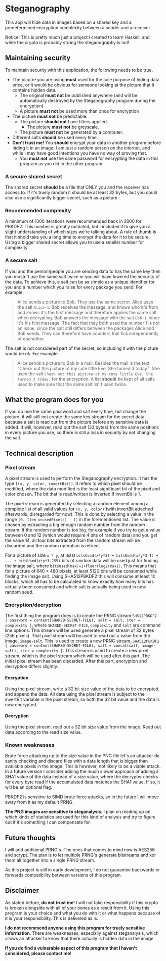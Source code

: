 # Steganography
This app will hide data in images based on a shared key and a predetermined encryption complexity between a sender and a receiver.

Notice: This is pretty much just a project I created to learn Haskell, and while the crypto is probably strong the steganography is not!

## Maintaining security
To maintain security with this application, the following needs to be true.
* The picutre you are using **must** used for the sole purpose of hiding data once, or it would be obvious for someone looking at the picture that it contains hidden data.
  * The original **must not** be published anywhere (and will be automatically destroyed by the Steganography program during the encryption).
  * A picture **must not** be used more than once for encryption
* The picture **must not** be predictable.
  * The picture **should not** have filters applied.
    * The picture **must not** be greyscale.
  * The picture **must not** be generated by a computer.
* Different salts **should** be used every time.
* **Don't trust me!** You **should** encrypt your data in another program before hiding it in an image. I am just a random person on the internet, and while I may have good intentions you have no way of proving that.
  * You **must not** use the same password for encrypting the data in this program as you did in the other program.

### A secure shared secret
The shared secret **should** be a file that ONLY you and the receiver has access to. If it's truely random it should be at least 32 bytes, but you could also use a significantly bigger secret, such as a picture.

### Recommended complexity
A minimum of 1000 iterations were recommended back in 2000 for PBKDF2. This number is greatly outdated, but I included it to give you a slight understanding of which sizes we're talking about. A rule of thumb is that it shold take you a long time to encrypt the data for it to be secure. Using a bigger shared secret allows you to use a smaller number for complexity.

### A secure salt
If you and the person/people you are sending data to has the same key then you mustn't use the same salt twice or you will have lowered the security of the data. To achieve this, a salt can be as simple as a unique identifier for you and a number which you raise for every package you send. For example:

> Alice sends a picture to Bob. They use the same secret. Alice uses the salt `Alice-1`. Bob receives the message, and knows who it's from and knows it's the first message and therefore applies the same salt when decrypting. Bob answers the message with the salt `Bob-1`, since it's his first message. The fact that they both used the number 1 is not an issue, since the salt still differs between the packages Alice and Bob sends. They can therefore have counters that tick independently of eachother.

The salt is not considered part of the secret, so including it with the picture would be ok. For example:

> Alice sends a picture to Bob in a mail. Besides the mail is the text "Check out this picture of my cute little Eve. She turned 3 today.". She uses the salt `Check out this picture of my cute little Eve. She turned 3 today.` for the encryption. A list **should** be kept of all salts used to make sure that the same salt isn't used twice.

## What the program does for you
If you do use the same password and salt every time, but change the picture, it will still not create the same key stream for the secret data because a salt is read out from the picture before any sensitive data is added. It will, however, read out the salt (32 bytes) from the same positions in every picture you use, so there is still a loss in security by not changing the salt.

## Technical description

### Pixel stream
A pixel stream is used to perform the Steganography encryption. It has the type `[(x, y, color, invertBit)]`. It refers to which pixel should be modified, where the data modified is the least significant bit of the pixel and color chosen. The bit that is read/written is inverted if invertBit is 1.

The pixel stream is generated by selecting a random element among a complete list of all valid values for `(x, y, color)` (with invertBit attached afterwards, disregarded for now). This is done by selecting a value in the range `[0..(len unusedPixels) - 1]` in the forementioned list. The value is chosen by extracting a big enough random number from the random stream. If the random number is too big, for example if you try to get a value between 0 and 12 (which would require 4 bits of random data) and you get the value 14, all four bits extracted from the random stream will be discarded and the random operation is retried.

For a picture of size `x * y`, at least `bitsUsed(x*y*3) + bitsUsed(x*y*3-1) + ... + bitsUsed(x*y*3-255)` bits of random data will be used just for finding the image salt, where `bitsUsed(max)=1+floor(log2(max))`. This means that for a picture of 640 * 480 pixels, at least 5120 bits will be consumed while finding the image salt. Using SHA512PBKDF2 this will consume at least 10 blocks, which all has to be calculated to know exactly how many bits has actually been consumed and which salt is actually being used in new random seed.

### Encryption/decryption
The first thing the program does is to create the PRNG stream `SH512PBKDF2 { password = content(SHARED-SECRET-FILE), salt = salt, iter = complexity }`, where `SHARED-SECRET-FILE`, `complexity` and `salt` are command line options. This stream will be used generate a pixel stream of 32 bytes (256 pixels). That pixel stream will be used to read out a value from the image, `image-salt`. This is used to create a new PRNG stream, `SHA512PBKDF2 { password = content(SHARED-SECRET-FILE), salt = concat(salt, image-salt), iter = complexity }`. This stream is used to create a new pixel stream, which is the pixel stream which will be used after this part. The initial pixel stream has been discarded. After this part, encryption and decryption differs slightly.

#### Encryption
Using the pixel stream, write a 32 bit size value of the data to be encrypted, and append the data. All data using the pixel stream is subject to the invertBit variable in the pixel stream, so both the 32 bit value and the data is now encrypted.

#### Decryption
Using the pixel stream, read out a 32 bit size value from the image. Read out data according to the read size value.

### Known weaknesses
Brute force attacking up to the size value in the PNG file let's an attacker do sanity checking and discard files with a data length that is bigger than available pixels in the image. This is however, not likely to be a viable attack. In a future version I consider adding the much slower approach of adding a SHA1 value of the data instead of a size value, where the decrypter checks for every byte read if the accumulated data matches the SHA1 value. If so, it will be an optional flag.

PBKDF2 is sensitive to SIMD brute force attacks, so in the future I will move away from it as my default PRNG.

**The PNG images are sensitive to steganalysis**. I plan on reading up on which kinds of statistics are used for this kind of analysis and try to figure out if it's something I can compensate for.

## Future thoughts
I will add additional PRNG's. The ones that comes to mind now is AES256 and scrypt. The plan is to let multiple PRNG's generate bitstreams and xor them all together into a single PRNG stream.

As this project is still in early development, I do not guarantee backwards or forwards compatibility between versions of this program.

## Disclaimer
As stated before, **do not trust me!** I will not take responsibility if this crypto is broken alongside with all of your bones as a result from it. Using this program is your choice and what you do with it or what happens because of it is your responsibility. This is delivered as is.

**I do not recommend anyone using this program for truely sensitive information**. There are weaknesses, especially against steganalysis, which allows an attacker to know that there actually is hidden data in the image.

**If you do find a vulnerable aspect of this program that I haven't considered, please contact me!**
